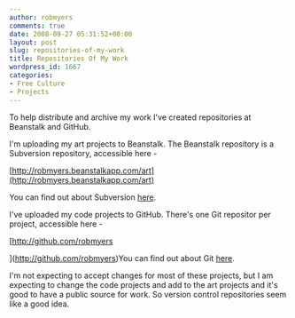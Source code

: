 ```yaml
---
author: robmyers
comments: true
date: 2008-09-27 05:31:52+00:00
layout: post
slug: repositories-of-my-work
title: Repositories Of My Work
wordpress_id: 1667
categories:
- Free Culture
- Projects
---
```


To help distribute and archive my work I've created repositories at Beanstalk and GitHub.  
  
I'm uploading my art projects to Beanstalk. The Beanstalk repository is a Subversion repository, accessible here -   
  
[http://robmyers.beanstalkapp.com/art](http://robmyers.beanstalkapp.com/art)  
  
You can find out about Subversion [here](http://subversion.tigris.org/).  
  
I've uploaded my code projects to GitHub. There's one Git repositor per project, accessible here -   
  
[http://github.com/robmyers  
  
](http://github.com/robmyers)You can find out about Git [here](http://git.or.cz/).  
  
I'm not expecting to accept changes for most of these projects, but I am expecting to change the code projects and add to the art projects and it's good to have a public source for work. So version control repositories seem like a good idea.  
  



